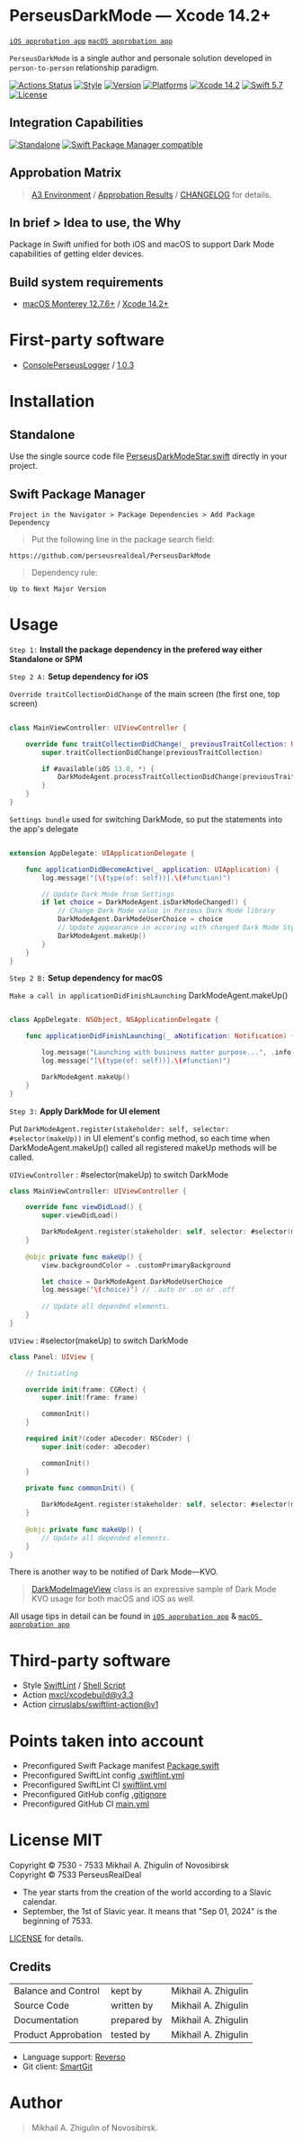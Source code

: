 # PerseusDarkMode — Xcode 14.2+

[`iOS approbation app`](https://github.com/perseusrealdeal/iOS.DarkMode.Discovery) [`macOS approbation app`](https://github.com/perseusrealdeal/macOS.DarkMode.Discovery)

`PerseusDarkMode` is a single author and personale solution developed in `person-to-person` relationship paradigm.

[![Actions Status](https://github.com/perseusrealdeal/PerseusDarkMode/actions/workflows/main.yml/badge.svg)](https://github.com/perseusrealdeal/PerseusDarkMode/actions/workflows/main.yml)
[![Style](https://github.com/perseusrealdeal/PerseusDarkMode/actions/workflows/swiftlint.yml/badge.svg)](https://github.com/perseusrealdeal/PerseusDarkMode/actions/workflows/swiftlint.yml)
[![Version](https://img.shields.io/badge/Version-2.0.0-green.svg)](/CHANGELOG.md)
[![Platforms](https://img.shields.io/badge/Platforms-macOS%2010.13+_|_iOS%2011.0+-orange.svg)](https://en.wikipedia.org/wiki/List_of_Apple_products)
[![Xcode 14.2](https://img.shields.io/badge/Xcode-14.2+-red.svg)](https://en.wikipedia.org/wiki/Xcode)
[![Swift 5.7](https://img.shields.io/badge/Swift-5.7-red.svg)](https://www.swift.org)
[![License](http://img.shields.io/:License-MIT-blue.svg)](/LICENSE)

## Integration Capabilities

[![Standalone](https://img.shields.io/badge/Standalone-available-informational.svg)](/PerseusDarkModeStar.swift)
[![Swift Package Manager compatible](https://img.shields.io/badge/Swift%20Package%20Manager-compatible-4BC51D.svg)](/Package.swift)

## Approbation Matrix

> [A3 Environment](https://docs.google.com/document/d/1K2jOeIknKRRpTEEIPKhxO2H_1eBTof5uTXxyOm5g6nQ/edit?usp=sharing) / [Approbation Results](/APPROBATION.md) / [CHANGELOG](/CHANGELOG.md) for details.

## In brief > Idea to use, the Why

Package in Swift unified for both iOS and macOS to support Dark Mode capabilities of getting elder devices.

## Build system requirements

- [macOS Monterey 12.7.6+](https://apps.apple.com/by/app/macos-monterey/id1576738294) / [Xcode 14.2+](https://developer.apple.com/services-account/download?path=/Developer_Tools/Xcode_14.2/Xcode_14.2.xip)

# First-party software

- [ConsolePerseusLogger](https://github.com/perseusrealdeal/ConsolePerseusLogger) / [1.0.3](https://github.com/perseusrealdeal/ConsolePerseusLogger/releases/tag/1.0.3)

# Installation

## Standalone

Use the single source code file [PerseusDarkModeStar.swift](https://github.com/perseusrealdeal/PerseusDarkMode/blob/b772b406c744be641fee55c7033b42e7991123f3/PerseusDarkModeStar.swift) directly in your project.

## Swift Package Manager

`Project in the Navigator > Package Dependencies > Add Package Dependency`

> Put the following line in the package search field:

`https://github.com/perseusrealdeal/PerseusDarkMode`

> Dependency rule: 

`Up to Next Major Version`

# Usage

`Step 1:` **Install the package dependency in the prefered way either Standalone or SPM**

`Step 2 A:` **Setup dependency for iOS**

`Override traitCollectionDidChange` of the main screen (the first one, top screen)

```swift

class MainViewController: UIViewController {

    override func traitCollectionDidChange(_ previousTraitCollection: UITraitCollection?) {
        super.traitCollectionDidChange(previousTraitCollection)

        if #available(iOS 13.0, *) {
            DarkModeAgent.processTraitCollectionDidChange(previousTraitCollection)
        }
    }
}
```

`Settings bundle` used for switching DarkMode, so put the statements into the app's delegate

```swift

extension AppDelegate: UIApplicationDelegate {

    func applicationDidBecomeActive(_ application: UIApplication) {
        log.message("[\(type(of: self))].\(#function)")

        // Update Dark Mode from Settings
        if let choice = DarkModeAgent.isDarkModeChanged() {
            // Change Dark Mode value in Perseus Dark Mode library
            DarkModeAgent.DarkModeUserChoice = choice
            // Update appearance in accoring with changed Dark Mode Style
            DarkModeAgent.makeUp()
        }
    }
}

```

`Step 2 B:` **Setup dependency for macOS**

`Make a call in applicationDidFinishLaunching` DarkModeAgent.makeUp()

```swift

class AppDelegate: NSObject, NSApplicationDelegate {

    func applicationDidFinishLaunching(_ aNotification: Notification) {

        log.message("Launching with business matter purpose...", .info)
        log.message("[\(type(of: self))].\(#function)")

        DarkModeAgent.makeUp()
    }
}

```

`Step 3:` **Apply DarkMode for UI element**

Put `DarkModeAgent.register(stakeholder: self, selector: #selector(makeUp))` in UI element's config method, so each time when DarkModeAgent.makeUp() called all registered makeUp methods will be called.

`UIViewController` : #selector(makeUp) to switch DarkMode

```swift
class MainViewController: UIViewController {

    override func viewDidLoad() {
        super.viewDidLoad()

        DarkModeAgent.register(stakeholder: self, selector: #selector(makeUp))
    }
    
    @objc private func makeUp() {
        view.backgroundColor = .customPrimaryBackground

        let choice = DarkModeAgent.DarkModeUserChoice
        log.message("\(choice)") // .auto or .on or .off
        
        // Update all depended elements.
    }
}
```

`UIView` : #selector(makeUp) to switch DarkMode

```swift
class Panel: UIView {

    // Initiating

    override init(frame: CGRect) {
        super.init(frame: frame)

        commonInit()
    }

    required init?(coder aDecoder: NSCoder) {
        super.init(coder: aDecoder)

        commonInit()
    }
    
    private func commonInit() {

        DarkModeAgent.register(stakeholder: self, selector: #selector(makeUp))
    }
    
    @objc private func makeUp() {
        // Update all depended elements.
    }
}
```

There is another way to be notified of Dark Mode—KVO.

> [DarkModeImageView](https://github.com/perseusrealdeal/PerseusDarkMode/blob/7266d21cf687b9d5edd6ef6e6de6d65a6463142a/Sources/PerseusDarkMode/UISystemKit/DarkModeImageView.swift) class is an expressive sample of Dark Mode KVO usage for both macOS and iOS as well.

All usage tips in detail can be found in [`iOS approbation app`](https://github.com/perseusrealdeal/iOS.DarkMode.Discovery) & [`macOS approbation app`](https://github.com/perseusrealdeal/macOS.DarkMode.Discovery)

# Third-party software

- Style [SwiftLint](https://github.com/realm/SwiftLint) / [Shell Script](/SucceedsPostAction.sh)
- Action [mxcl/xcodebuild@v3.3](https://github.com/mxcl/xcodebuild/releases/tag/v3.3.0)
- Action [cirruslabs/swiftlint-action@v1](https://github.com/cirruslabs/swiftlint-action/releases/tag/v1.0.0)

# Points taken into account

- Preconfigured Swift Package manifest [Package.swift](/Package.swift)
- Preconfigured SwiftLint config [.swiftlint.yml](/.swiftlint.yml)
- Preconfigured SwiftLint CI [swiftlint.yml](/.github/workflows/swiftlint.yml)
- Preconfigured GitHub config [.gitignore](/.gitignore)
- Preconfigured GitHub CI [main.yml](/.github/workflows/main.yml)

# License MIT

Copyright © 7530 - 7533 Mikhail A. Zhigulin of Novosibirsk<br/>
Copyright © 7533 PerseusRealDeal

- The year starts from the creation of the world according to a Slavic calendar.
- September, the 1st of Slavic year. It means that "Sep 01, 2024" is the beginning of 7533.

[LICENSE](/LICENSE) for details.

## Credits

<table>
<tr>
    <td>Balance and Control</td>
    <td>kept by</td>
    <td>Mikhail A. Zhigulin</td>
</tr>
<tr>
    <td>Source Code</td>
    <td>written by</td>
    <td>Mikhail A. Zhigulin</td>
</tr>
<tr>
    <td>Documentation</td>
    <td>prepared by</td>
    <td>Mikhail A. Zhigulin</td>
</tr>
<tr>
    <td>Product Approbation</td>
    <td>tested by</td>
    <td>Mikhail A. Zhigulin</td>
</tr>
</table>

- Language support: [Reverso](https://www.reverso.net/)
- Git client: [SmartGit](https://syntevo.com/)

# Author

> Mikhail A. Zhigulin of Novosibirsk.
